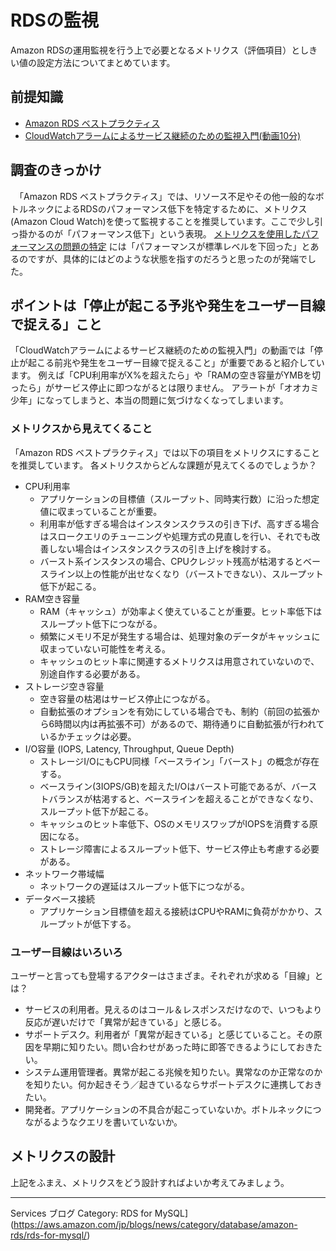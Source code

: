 # RDSの監視

Amazon RDSの運用監視を行う上で必要となるメトリクス（評価項目）としきい値の設定方法についてまとめています。 

## 前提知識

- [Amazon RDS ベストプラクティス](https://docs.aws.amazon.com/ja_jp/AmazonRDS/latest/UserGuide/CHAP_BestPractices.html)
- [CloudWatchアラームによるサービス継続のための監視入門(動画10分)](https://youtu.be/o5asjiSwMSs)

## 調査のきっかけ

　「Amazon RDS ベストプラクティス」では、リソース不足やその他一般的なボトルネックによるRDSのパフォーマンス低下を特定するために、メトリクス(Amazon Cloud Watch)を使って監視することを推奨しています。ここで少し引っ掛かるのが「パフォーマンス低下」という表現。
[メトリクスを使用したパフォーマンスの問題の特定](https://docs.aws.amazon.com/ja_jp/AmazonRDS/latest/UserGuide/CHAP_BestPractices.html#CHAP_BestPractices.UsingMetrics) には「パフォーマンスが標準レベルを下回った」とあるのですが、具体的にはどのような状態を指すのだろうと思ったのが発端でした。

## ポイントは「停止が起こる予兆や発生をユーザー目線で捉える」こと

「CloudWatchアラームによるサービス継続のための監視入門」の動画では「停止が起こる前兆や発生をユーザー目線で捉えること」が重要であると紹介しています。
例えば「CPU利用率がX%を超えたら」や「RAMの空き容量がYMBを切ったら」がサービス停止に即つながるとは限りません。
アラートが「オオカミ少年」になってしまうと、本当の問題に気づけなくなってしまいます。

### メトリクスから見えてくること

「Amazon RDS ベストプラクティス」では以下の項目をメトリクスにすることを推奨しています。
各メトリクスからどんな課題が見えてくるのでしょうか？

- CPU利用率
    - アプリケーションの目標値（スループット、同時実行数）に沿った想定値に収まっていることが重要。
    - 利用率が低すぎる場合はインスタンスクラスの引き下げ、高すぎる場合はスロークエリのチューニングや処理方式の見直しを行い、それでも改善しない場合はインスタンスクラスの引き上げを検討する。
    - バースト系インスタンスの場合、CPUクレジット残高が枯渇するとベースライン以上の性能が出せなくなり（バーストできない）、スループット低下が起こる。
- RAM空き容量
    - RAM（キャッシュ）が効率よく使えていることが重要。ヒット率低下はスループット低下につながる。
    - 頻繁にメモリ不足が発生する場合は、処理対象のデータがキャッシュに収まっていない可能性を考える。
    - キャッシュのヒット率に関連するメトリクスは用意されていないので、別途自作する必要がある。
- ストレージ空き容量
    - 空き容量の枯渇はサービス停止につながる。
    - 自動拡張のオプションを有効にしている場合でも、制約（前回の拡張から6時間以内は再拡張不可）があるので、期待通りに自動拡張が行われているかチェックは必要。
- I/O容量 (IOPS, Latency, Throughput, Queue Depth)
    - ストレージI/OにもCPU同様「ベースライン」「バースト」の概念が存在する。
    - ベースライン(3IOPS/GB)を超えたI/Oはバースト可能であるが、バーストバランスが枯渇すると、ベースラインを超えることができなくなり、スループット低下が起こる。
    - キャッシュのヒット率低下、OSのメモリスワップがIOPSを消費する原因になる。
    - ストレージ障害によるスループット低下、サービス停止も考慮する必要がある。
- ネットワーク帯域幅
    - ネットワークの遅延はスループット低下につながる。
- データベース接続
    - アプリケーション目標値を超える接続はCPUやRAMに負荷がかかり、スループットが低下する。

### ユーザー目線はいろいろ

ユーザーと言っても登場するアクターはさまざま。それぞれが求める「目線」とは？

- サービスの利用者。見えるのはコール＆レスポンスだけなので、いつもより反応が遅いだけで「異常が起きている」と感じる。
- サポートデスク。利用者が「異常が起きている」と感じていること。その原因を早期に知りたい。問い合わせがあった時に即答できるようにしておきたい。
- システム運用管理者。異常が起こる兆候を知りたい。異常なのか正常なのかを知りたい。何か起きそう／起きているならサポートデスクに連携しておきたい。
- 開発者。アプリケーションの不具合が起こっていないか。ボトルネックにつながるようなクエリを書いていないか。

## メトリクスの設計

上記をふまえ、メトリクスをどう設計すればよいか考えてみましょう。


----

 Services ブログ Category: RDS for MySQL](https://aws.amazon.com/jp/blogs/news/category/database/amazon-rds/rds-for-mysql/)